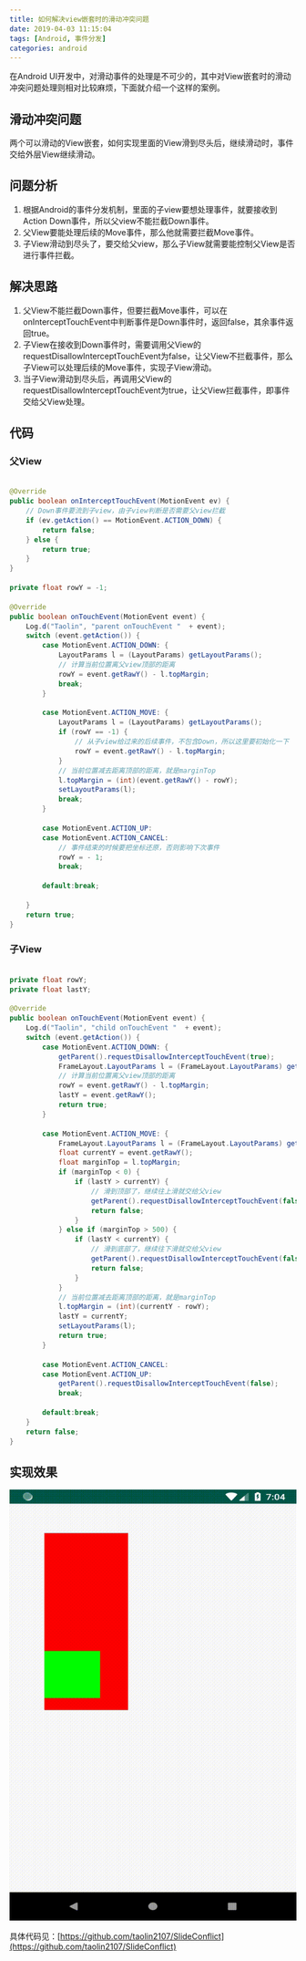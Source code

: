 ```yaml
---
title: 如何解决view嵌套时的滑动冲突问题
date: 2019-04-03 11:15:04
tags: [Android, 事件分发]
categories: android
---
```


在Android UI开发中，对滑动事件的处理是不可少的，其中对View嵌套时的滑动冲突问题处理则相对比较麻烦，下面就介绍一个这样的案例。

## 滑动冲突问题

两个可以滑动的View嵌套，如何实现里面的View滑到尽头后，继续滑动时，事件交给外层View继续滑动。

## 问题分析

1. 根据Android的事件分发机制，里面的子view要想处理事件，就要接收到Action Down事件，所以父view不能拦截Down事件。
2. 父View要能处理后续的Move事件，那么他就需要拦截Move事件。
3. 子View滑动到尽头了，要交给父view，那么子View就需要能控制父View是否进行事件拦截。

## 解决思路

1. 父View不能拦截Down事件，但要拦截Move事件，可以在onInterceptTouchEvent中判断事件是Down事件时，返回false，其余事件返回true。
2. 子View在接收到Down事件时，需要调用父View的requestDisallowInterceptTouchEvent为false，让父View不拦截事件，那么子View可以处理后续的Move事件，实现子View滑动。
3. 当子View滑动到尽头后，再调用父View的requestDisallowInterceptTouchEvent为true，让父View拦截事件，即事件交给父View处理。

## 代码

### 父View

```java

@Override
public boolean onInterceptTouchEvent(MotionEvent ev) {
    // Down事件要流到子view，由子view判断是否需要父view拦截
    if (ev.getAction() == MotionEvent.ACTION_DOWN) {
        return false;
    } else {
        return true;
    }
}

private float rowY = -1;

@Override
public boolean onTouchEvent(MotionEvent event) {
    Log.d("Taolin", "parent onTouchEvent "  + event);
    switch (event.getAction()) {
        case MotionEvent.ACTION_DOWN: {
            LayoutParams l = (LayoutParams) getLayoutParams();
            // 计算当前位置离父view顶部的距离
            rowY = event.getRawY() - l.topMargin;
            break;
        }

        case MotionEvent.ACTION_MOVE: {
            LayoutParams l = (LayoutParams) getLayoutParams();
            if (rowY == -1) {
                // 从子view给过来的后续事件，不包含Down，所以这里要初始化一下
                rowY = event.getRawY() - l.topMargin;
            }
            // 当前位置减去距离顶部的距离，就是marginTop
            l.topMargin = (int)(event.getRawY() - rowY);
            setLayoutParams(l);
            break;
        }

        case MotionEvent.ACTION_UP:
        case MotionEvent.ACTION_CANCEL:
            // 事件结束的时候要把坐标还原，否则影响下次事件
            rowY = - 1;
            break;

        default:break;

    }
    return true;
}
```

### 子View

```java

private float rowY;
private float lastY;

@Override
public boolean onTouchEvent(MotionEvent event) {
    Log.d("Taolin", "child onTouchEvent "  + event);
    switch (event.getAction()) {
        case MotionEvent.ACTION_DOWN: {
            getParent().requestDisallowInterceptTouchEvent(true);
            FrameLayout.LayoutParams l = (FrameLayout.LayoutParams) getLayoutParams();
            // 计算当前位置离父view顶部的距离
            rowY = event.getRawY() - l.topMargin;
            lastY = event.getRawY();
            return true;
        }

        case MotionEvent.ACTION_MOVE: {
            FrameLayout.LayoutParams l = (FrameLayout.LayoutParams) getLayoutParams();
            float currentY = event.getRawY();
            float marginTop = l.topMargin;
            if (marginTop < 0) {
                if (lastY > currentY) {
                    // 滑到顶部了，继续往上滑就交给父view
                    getParent().requestDisallowInterceptTouchEvent(false);
                    return false;
                }
            } else if (marginTop > 500) {
                if (lastY < currentY) {
                    // 滑到底部了，继续往下滑就交给父view
                    getParent().requestDisallowInterceptTouchEvent(false);
                    return false;
                }
            }
            // 当前位置减去距离顶部的距离，就是marginTop
            l.topMargin = (int)(currentY - rowY);
            lastY = currentY;
            setLayoutParams(l);
            return true;
        }

        case MotionEvent.ACTION_CANCEL:
        case MotionEvent.ACTION_UP:
            getParent().requestDisallowInterceptTouchEvent(false);
            break;

        default:break;
    }
    return false;
}

```

## 实现效果

![preview](./how-to-deal-with-touch-event-conflict/capture.gif)

具体代码见：[https://github.com/taolin2107/SlideConflict](https://github.com/taolin2107/SlideConflict)
